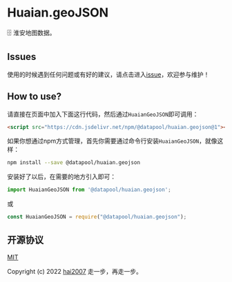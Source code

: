 # Huaian.geoJSON
🗄️ 淮安地图数据。

## Issues
使用的时候遇到任何问题或有好的建议，请点击进入[issue](https://github.com/hai2007/datapool/issues)，欢迎参与维护！

## How to use?

请直接在页面中加入下面这行代码，然后通过```HuaianGeoJSON```即可调用：

```html
<script src="https://cdn.jsdelivr.net/npm/@datapool/huaian.geojson@1"></script>
```

如果你想通过npm方式管理，首先你需要通过命令行安装``````HuaianGeoJSON``````，就像这样：

```bash
npm install --save @datapool/huaian.geojson
```

安装好了以后，在需要的地方引入即可：

```js
import HuaianGeoJSON from '@datapool/huaian.geojson';
```

或

```js
const HuaianGeoJSON = require("@datapool/huaian.geojson");
```

开源协议
---------------------------------------
[MIT](https://github.com/hai2007/datapool/blob/master/LICENSE)

Copyright (c) 2022 [hai2007](https://hai2007.gitee.io/sweethome/) 走一步，再走一步。
